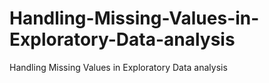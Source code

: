 # Handling-Missing-Values-in-Exploratory-Data-analysis
Handling Missing Values in Exploratory Data analysis
